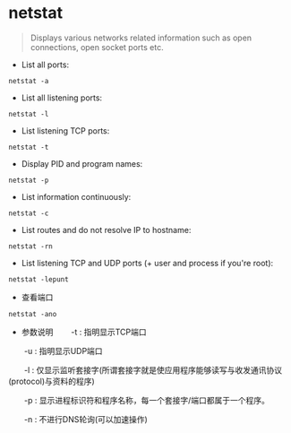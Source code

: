 # netstat

> Displays various networks related information such as open connections, open socket ports etc.

- List all ports:

`netstat -a`

- List all listening ports:

`netstat -l`

- List listening TCP ports:

`netstat -t`

- Display PID and program names:

`netstat -p`

- List information continuously:

`netstat -c`

- List routes and do not resolve IP to hostname:

`netstat -rn`

- List listening TCP and UDP ports (+ user and process if you're root):

`netstat -lepunt`

- 查看端口

`netstat -ano `
-  参数说明
　　-t : 指明显示TCP端口

　　-u : 指明显示UDP端口

　　-l : 仅显示监听套接字(所谓套接字就是使应用程序能够读写与收发通讯协议(protocol)与资料的程序)

　　-p : 显示进程标识符和程序名称，每一个套接字/端口都属于一个程序。

　　-n : 不进行DNS轮询(可以加速操作)
